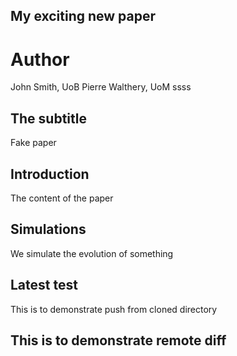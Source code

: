 ## My exciting new paper

# Author 
John Smith, UoB
Pierre Walthery, UoM
ssss

## The subtitle
Fake paper
## Introduction

The content of the paper

## Simulations
We simulate the evolution of something 

## Latest test
This is to demonstrate push from cloned directory

## This is to demonstrate remote diff
